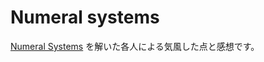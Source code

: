 # Numeral systems

[Numeral Systems](https://github.com/jamashita/griglia/tree/main/problems/numeral-systems) を解いた各人による気風した点と感想です。

